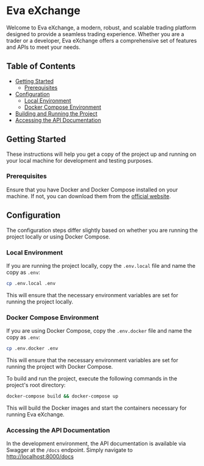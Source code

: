 # Eva eXchange

Welcome to Eva eXchange, a modern, robust, and scalable trading platform designed to provide a seamless trading experience. Whether you are a trader or a developer, Eva eXchange offers a comprehensive set of features and APIs to meet your needs.

## Table of Contents

- [Getting Started](#getting-started)
    - [Prerequisites](#prerequisites)
- [Configuration](#configuration)
    - [Local Environment](#local-environment)
    - [Docker Compose Environment](#docker-compose-environment)
- [Building and Running the Project](#building-and-running-the-project)
- [Accessing the API Documentation](#accessing-the-api-documentation)

## Getting Started

These instructions will help you get a copy of the project up and running on your local machine for development and testing purposes.

### Prerequisites

Ensure that you have Docker and Docker Compose installed on your machine. If not, you can download them from the [official website](https://www.docker.com/get-started).


## Configuration

The configuration steps differ slightly based on whether you are running the project locally or using Docker Compose.

### Local Environment

If you are running the project locally, copy the `.env.local` file and name the copy as `.env`:

```bash
cp .env.local .env
```

This will ensure that the necessary environment variables are set for running the project locally.

### Docker Compose Environment

If you are using Docker Compose, copy the `.env.docker` file and name the copy as `.env`:

```bash
cp .env.docker .env
```

This will ensure that the necessary environment variables are set for running the project with Docker Compose.

To build and run the project, execute the following commands in the project's root directory:

```bash
docker-compose build && docker-compose up
```

This will build the Docker images and start the containers necessary for running Eva eXchange.

### Accessing the API Documentation

In the development environment, the API documentation is available via Swagger at the `/docs` endpoint. Simply navigate to [http://localhost:8000/docs](http://localhost:8000/docs)


